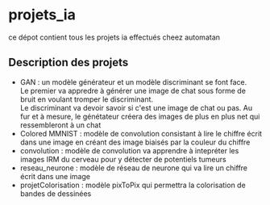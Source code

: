 # projets_ia

ce dépot contient tous les projets ia effectués cheez automatan

## Description des projets

- GAN : un modèle générateur et un modèle discriminant se font face. \
Le premier va appredre à générer une image de chat sous forme de bruit en voulant tromper le discriminant. \
Le discriminant va devoir savoir si c'est une image de chat ou pas. Au fur et à mesure, le génétateur créera des images de plus en plus net qui ressembleront à un chat
- Colored MMNIST : modèle de convolution consistant à lire le chiffre écrit dans une image en créant des image biaisés par la couleur du chiffre
- convolution : modèle de convolution va apprendre à intepréter les images IRM du cerveau pour y détecter de potentiels tumeurs
- reseau_neurone : modèle de réseau de neurone qui va lire un chiffre écrit dans une image
- projetColorisation : modèle pixToPix qui permettra la colorisation de bandes de dessinées
